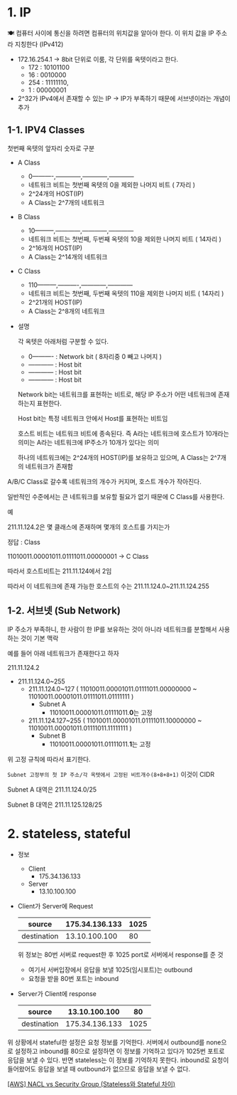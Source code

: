 # 1. IP

<aside>
🍽️ 컴퓨터 사이에 통신을 하려면 컴퓨터의 위치값을 알아야 한다. 이 위치 값을 IP 주소라 지칭한다 (IPv412)

</aside>

- 172.16.254.1 → 8bit 단위로 이룸, 각 단위를 옥텟이라고 한다.
    - 172 : 10101100
    - 16   : 0010000
    - 254 : 11111110,
    - 1 : 00000001
- 2^32가 IPv4에서 존재할 수 있는 IP → IP가 부족하기 때문에 서브넷이라는 개념이 추가

## 1-1. IPV4 Classes

첫번째 옥텟의 앞자리 숫자로 구분

- A Class
    - 0———-,————,————,————
    - 네트워크 비트는 첫번째 옥텟의 0을 제외한 나머지 비트 ( 7자리 )
    - 2^24개의 HOST(IP)
    - A Class는 2^7개의 네트워크
- B Class
    - 10———,————,————,————
    - 네트워크 비트는 첫번째, 두번째 옥텟의 10을 제외한 나머지 비트 ( 14자리 )
    - 2^16개의 HOST(IP)
    - A Class는 2^14개의 네트워크
- C Class
    - 110———,———-,————,————
    - 네트워크 비트는 첫번째, 두번째 옥텟의 110을 제외한 나머지 비트 ( 14자리 )
    - 2^21개의 HOST(IP)
    - A Class는 2^8개의 네트워크
- 설명

  각 옥텟은 아래처럼 구분할 수 있다.

    - 0———- : Network bit ( 8자리중 0 빼고 나머지 )
    - ————  : Host bit
    - ————  : Host bit
    - ————  : Host bit

  Network bit는 네트워크를 표현하는 비트로, 해당 IP 주소가 어떤 네트워크에 존재하는지 표현한다.

  Host bit는 특정 네트워크 안에서 Host를 표현하는 비트임

  호스트 비트는 네트워크 비트에 종속된다. 즉 A라는 네트워크에 호스트가 10개라는 의미는 A라는 네트워크에 IP주소가 10개가 있다는 의미

  하나의 네트워크에는 2^24개의 HOST(IP)를 보유하고 있으며, A Class는 2^7개의 네트워크가 존재함


A/B/C Class로 갈수록 네트워크의 개수가 커지며, 호스트 개수가 작아진다.

일반적인 수준에서는 큰 네트워크를 보유할 필요가 없기 때문에 C Class를 사용한다.

예

211.11.124.2은 몇 클래스에 존재하며 몇개의 호스트를 가지는가

정답 : Class

11010011.00001011.01111011.00000001 → C Class

따라서 호스트비트는 211.11.124에서 2임

따라서 이 네트워크에 존재 가능한 호스트의 수는 211.11.124.0~211.11.124.255

## 1-2. 서브넷 (Sub Network)

IP 주소가 부족하니, 한 사람이 한 IP를 보유하는 것이 아니라 네트워크를 분할해서 사용하는 것이 기본 맥락

예를 들어 아래 네트워크가 존재한다고 하자

211.11.124.2

- 211.11.124.0~255
    - 211.11.124.0~127 ( 11010011.00001011.01111011.00000000 ~ 11010011.00001011.01111011.01111111 )
        - Subnet A
            - 11010011.00001011.01111011.**0**는 고정
    - 211.11.124.127~255 ( 11010011.00001011.01111011.10000000 ~ 11010011.00001011.01111011.11111111 )
        - Subnet B
            - 11010011.00001011.01111011.**1**는 고정

위 고정 규칙에 따라서 표기한다.

`Subnet 고정부의 첫 IP 주소/각 옥텟에서 고정된 비트개수(8+8+8+1)` 이것이 CIDR

Subnet A 대역은 211.11.124.0/25

Subnet B 대역은 211.11.125.128/25

# 2. stateless, stateful

- 정보
    - Client
        - 175.34.136.133
    - Server
        - 13.10.100.100
- Client가 Server에 Request


    | source | 175.34.136.133 | 1025 |
    | --- | --- | --- |
    | destination | 13.10.100.100 | 80 |
    
    위 정보는 80번 서버로 request한 후 1025 port로 서버에서 response를 준 것
    
    - 여기서 서버입장에서 응답을 보낼 1025(임시포트)는 outbound
    - 요청을 받을 80번 포트는 inbound
- Server가 Client에 response


    | source | 13.10.100.100 | 80 |
    | --- | --- | --- |
    | destination | 175.34.136.133 | 1025 |

위 상황에서 stateful한 설정은 요청 정보를 기억한다. 서버에서 outbound를 none으로 설정하고 inbound를 80으로 설정하면 이 정보를 기억하고 있다가 1025번 포트로 응답을 보낼 수 있다. 반면 stateless는 이 정보를 기억하지 못한다. inbound로 요청이 들어왔어도 응답을 보낼 때 outbound가 없으므로 응답을 보낼 수 없다.

[[AWS] NACL vs Security Group (Stateless와 Stateful 차이)](https://honglab.tistory.com/153)